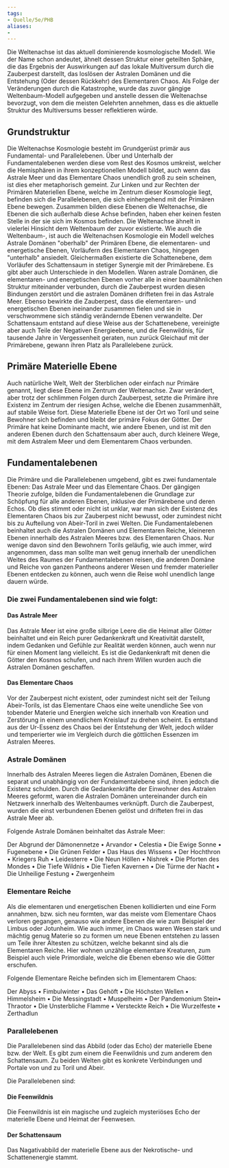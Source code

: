 ```yaml
---
tags:
- Quelle/5e/PHB
aliases:
- 
---
```

Die Weltenachse ist das aktuell dominierende kosmologische Modell. Wie der Name schon andeutet, ähnelt dessen Struktur einer geteilten Sphäre, die das Ergebnis der Auswirkungen auf das lokale Multiversum durch die Zauberpest darstellt, das loslösen der Astralen Domänen und die Entstehung (Oder dessen Rückkehr) des Elementaren Chaos. Als Folge der Veränderungen durch die Katastrophe, wurde das zuvor gängige Weltenbaum-Modell aufgegeben und anstelle dessen die Weltenachse bevorzugt, von dem die meisten Gelehrten annehmen, dass es die aktuelle Struktur des Multiversums besser reflektieren würde.

## Grundstruktur 
Die Weltenachse Kosmologie besteht im Grundgerüst primär aus Fundamental- und Parallelebenen. Über und Unterhalb der Fundamentalebenen werden diese vom Rest des Kosmos umkreist, welcher die Hemisphären in ihrem konzeptionellen Modell bildet, auch wenn das Astrale Meer und das Elementare Chaos unendlich groß zu sein scheinen, ist dies eher metaphorisch gemeint. Zur Linken und zur Rechten der Primären Materiellen Ebene, welche im Zentrum dieser Kosmologie liegt, befinden sich die Parallelebenen, die sich einhergehend mit der Primären Ebene bewegen. Zusammen bilden diese Ebenen die Weltenachse, die Ebenen die sich außerhalb diese Achse befinden, haben eher keinen festen Stelle in der sie sich im Kosmos befinden. Die Weltenachse ähnelt in vielerlei Hinsicht dem Weltenbaum der zuvor existierte. Wie auch die Weltenbaum-, ist auch die Weltenachsen Kosmologie ein Modell welches Astrale Domänen "oberhalb" der Primären Ebene, die elementaren- und energetische Ebenen, Vorläufern des Elementaren Chaos, hingegen "unterhalb" ansiedelt. Gleichermaßen existierte die Schattenebene, dem Vorläufer des Schattensaum in stetiger Synergie mit der Primärebene. Es gibt aber auch Unterschiede in den Modellen. Waren astrale Domänen, die elementaren- und energetischen Ebenen vorher alle in einer baumähnlichen Struktur miteinander verbunden, durch die Zauberpest wurden diesen Bindungen zerstört und die astralen Domänen drifteten frei in das Astrale Meer. Ebenso bewirkte die Zauberpest, dass die elementaren- und energetischen Ebenen ineinander zusammen fielen und sie in verschwommene sich ständig verändernde Ebenen verwandelte. Der Schattensaum entstand auf diese Weise aus der Schattenebene, vereinigte aber auch Teile der Negativen Energieebene, und die Feenwildnis, für tausende Jahre in Vergessenheit geraten, nun zurück Gleichauf mit der Primärebene, gewann ihren Platz als Parallelebene zurück.

## Primäre Materielle Ebene
Auch natürliche Welt, Welt der Sterblichen oder einfach nur Primäre genannt, liegt diese Ebene im Zentrum der Weltenachse. Zwar verändert, aber trotz der schlimmen Folgen durch Zauberpest, setzte die Primäre ihre Existenz im Zentrum der riesigen Achse, welche die Ebenen zusammenhält, auf stabile Weise fort. Diese Materielle Ebene ist der Ort wo Toril und seine Bewohner sich befinden und bleibt der primäre Fokus der Götter. Der Primäre hat keine Dominante macht, wie andere Ebenen, und ist mit den anderen Ebenen durch den Schattensaum aber auch, durch kleinere Wege, mit dem Astralem Meer und dem Elementarem Chaos verbunden.

## Fundamentalebenen
Die Primäre und die Parallelebenen umgebend, gibt es zwei fundamentale Ebenen: Das Astrale Meer und das Elementare Chaos. Der gängigen Theorie zufolge, bilden die Fundamentalebenen die Grundlage zur Schöpfung für alle anderen Ebenen, inklusive der Primärebene und deren Echos. Ob dies stimmt oder nicht ist unklar, war man sich der Existenz des Elementaren Chaos bis zur Zauberpest nicht bewusst, oder zumindest nicht bis zu Aufteilung von Abeir-Toril in zwei Welten. Die Fundamentalebenen beinhaltet auch die Astralen Domänen und Elementaren Reiche, kleineren Ebenen innerhalb des Astralen Meeres bzw. des Elementaren Chaos. Nur wenige davon sind den Bewohnern Torils geläufig, wie auch immer, wird angenommen, dass man sollte man weit genug innerhalb der unendlichen Weites des Raumes der Fundamentalebenen reisen, die anderen Domäne und Reiche von ganzen Pantheons anderer Wesen und fremder materieller Ebenen entdecken zu können, auch wenn die Reise wohl unendlich lange dauern würde.

### Die zwei Fundamentalebenen sind wie folgt:

#### Das Astrale Meer

Das Astrale Meer ist eine große silbrige Leere die die Heimat aller Götter beinhaltet und ein Reich purer Gedankenkraft und Kreativität darstellt, indem Gedanken und Gefühle zur Realität werden können, auch wenn nur für einen Moment lang vielleicht. Es ist die Gedankenkraft mit denen die Götter den Kosmos schufen, und nach ihrem Willen wurden auch die Astralen Domänen geschaffen.

#### Das Elementare Chaos

Vor der Zauberpest nicht existent, oder zumindest nicht seit der Teilung Abeir-Torils, ist das Elementare Chaos eine weite unendliche See von tobender Materie und Energien welche sich innerhalb von Kreation und Zerstörung in einem unendlichem Kreislauf zu drehen scheint. Es entstand aus der Ur-Essenz des Chaos bei der Entstehung der Welt, jedoch wilder und temperierter wie im Vergleich durch die göttlichen Essenzen im Astralen Meeres.

### Astrale Domänen
Innerhalb des Astralen Meeres liegen die Astralen Domänen, Ebenen die separat und unabhängig von der Fundamentalebene sind, ihnen jedoch die Existenz schulden. Durch die Gedankenkräfte der Einwohner des Astralen Meeres geformt, waren die Astralen Domänen untereinander durch ein Netzwerk innerhalb des Weltenbaumes verknüpft. Durch die Zauberpest, wurden die einst verbundenen Ebenen gelöst und drifteten frei in das Astrale Meer ab.

Folgende Astrale Domänen beinhaltet das Astrale Meer:

Der Abgrund der Dämonennetze • Arvandor • Celestia • Die Ewige Sonne • Fugenebene • Die Grünen Felder • Das Haus des Wissens • Der Hochthron • Kriegers Ruh • Leidesterre • Die Neun Höllen • Nishrek • Die Pforten des Mondes • Die Tiefe Wildnis • Die Tiefen Kavernen • Die Türme der Nacht • Die Unheilige Festung • Zwergenheim

### Elementare Reiche
Als die elementaren und energetischen Ebenen kollidierten und eine Form annahmen, bzw. sich neu formten, war das meiste vom Elementare Chaos verloren gegangen, genauso wie andere Ebenen die wie zum Beispiel der Limbus oder Jotunheim. Wie auch immer, im Chaos waren Wesen stark und mächtig genug Materie so zu formen um neue Ebenen entstehen zu lassen um Teile ihrer Ältesten zu schützen, welche bekannt sind als die Elementaren Reiche. Hier wohnen unzählige elementare Kreaturen, zum Beispiel auch viele Primordiale, welche die Ebenen ebenso wie die Götter erschufen.

Folgende Elementare Reiche befinden sich im Elementarem Chaos:

Der Abyss • Fimbulwinter • Das Gehöft • Die Höchsten Wellen • Himmelsheim • Die Messingstadt • Muspelheim • Der Pandemonium Stein• Thraotor • Die Unsterbliche Flamme • Versteckte Reich • Die Wurzelfeste • Zerthadlun

### Parallelebenen
Die Parallelebenen sind das Abbild (oder das Echo) der materielle Ebene bzw. der Welt. Es gibt zum einem die Feenwildnis und zum anderem den Schattensaum. Zu beiden Welten gibt es konkrete Verbindungen und Portale von und zu Toril und Abeir.

Die Parallelebenen sind:

#### Die Feenwildnis
Die Feenwildnis ist ein magische und zugleich mysteriöses Echo der materielle Ebene und Heimat der Feenwesen.

#### Der Schattensaum 
Das Nagativabbild der materielle Ebene aus der Nekrotische- und Schattenenergie stammt.